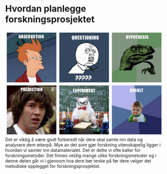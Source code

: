 # Hvordan planlegge forskningsprosjektet

<img class="left medium" id="scientificmethodmeme" src="../images/scientificmethodmeme.jpg" alt="scientificmethodmeme" title="scientificmethodmeme" />Det er viktig å være godt forberedt når dere skal samle inn data og analysere dem etterpå. Mye av det som gjør forskning vitenskapelig ligger i hvordan vi samler inn datamaterialet. Det er dette vi ofte kaller for forskningsmetoder. Det finnes veldig mange ulike forskningsmetoder og i denne delen går vi i gjennom hva dere bør tenke på før dere velger det metodiske opplegget for forskningsprosjektet.


